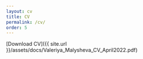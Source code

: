 ```yaml
---
layout: cv
title: CV
permalink: /cv/
order: 5
---
```


[Download CV]({{ site.url }}/assets/docs/Valeriya_Malysheva_CV_April2022.pdf)
